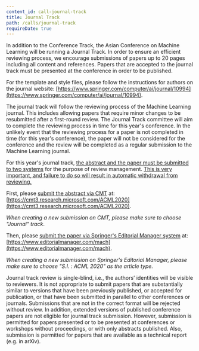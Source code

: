 ```yaml
---
content_id: call-journal-track
title: Journal Track
path: /calls/journal-track
requireDate: true
---
```


In addition to the Conference Track, the Asian Conference on Machine Learning will be running a Journal Track. In order to ensure an efficient reviewing process, we encourage submissions of papers up to 20 pages including all content and references. Papers that are accepted to the journal track must be presented at the conference in order to be published.

For the template and style files, please follow the instructions for authors on the journal website: [https://www.springer.com/computer/ai/journal/10994](https://www.springer.com/computer/ai/journal/10994).

The journal track will follow the reviewing process of the Machine Learning journal. This includes allowing papers that require minor changes to be resubmitted after a first-round review. The Journal Track committee will aim to complete the reviewing process in time for this year's conference. In the unlikely event that the reviewing process for a paper is not completed in time (for this year's conference), the paper will not be considered for the conference and the review will be completed as a regular submission to the Machine Learning journal.

For this year's journal track, <ins>the abstract and the paper must be submitted to two systems</ins> for the purpose of review management. <ins>This is very important, and failure to do so will result in automatic withdrawal from reviewing.</ins>

First, please <ins>submit the abstract via CMT</ins> at: [https://cmt3.research.microsoft.com/ACML2020](https://cmt3.research.microsoft.com/ACML2020).

*When creating a new submission on CMT, please make sure to choose "Journal" track*.

Then, please <ins>submit the paper via Springer's Editorial Manager system</ins> at:
[https://www.editorialmanager.com/mach](https://www.editorialmanager.com/mach).

*When creating a new submission on Springer's Editorial Manager, please make sure to choose "S.I. : ACML 2020" as the article type.*

Journal track review is single-blind, i.e., the authors’ identities will be visible to reviewers. It is not appropriate to submit papers that are substantially similar to versions that have been previously published, or accepted for publication, or that have been submitted in parallel to other conferences or journals. Submissions that are not in the correct format will be rejected without review. In addition, extended versions of published conference papers are not eligible for journal track submission. However, submission is permitted for papers presented or to be presented at conferences or workshops without proceedings, or with only abstracts published. Also, submission is permitted for papers that are available as a technical report (e.g. in arXiv).